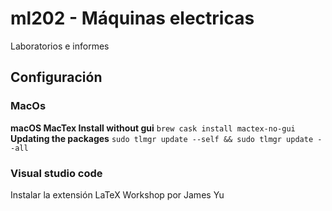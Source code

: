 # ml202 - Máquinas electricas

Laboratorios e informes

## Configuración

### MacOs
**macOS MacTex Install without gui**
`brew cask install mactex-no-gui`
**Updating the packages**
`sudo tlmgr update --self && sudo tlmgr update --all`

### Visual studio code
Instalar la extensión LaTeX Workshop por James Yu
